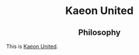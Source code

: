 <h1 align="center">Kaeon United</h1>

<h2 align="center">Philosophy</h2>

This is <a href="https://github.com/Atlas-of-Kaeon/Atlas-of-Kaeon.github.io/blob/master/Kaeon%20United/3%20-%20Wonders/1%20-%20Documentation/README.md">Kaeon United</a>.
